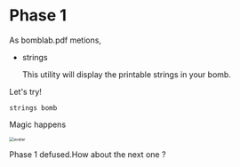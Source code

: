 # Phase 1

As bomblab.pdf metions,

* strings

  This utility will display the printable strings in your bomb.

Let's try!

```shell
strings bomb
```

Magic happens

<img src="/Users/garrychen/Documents/c and cpp/cs-app-labs/cs-app-labs/bomb-lab/phase1.jpg" alt="avatar" style="zoom:50%;" />

Phase 1 defused.How about the next one ?